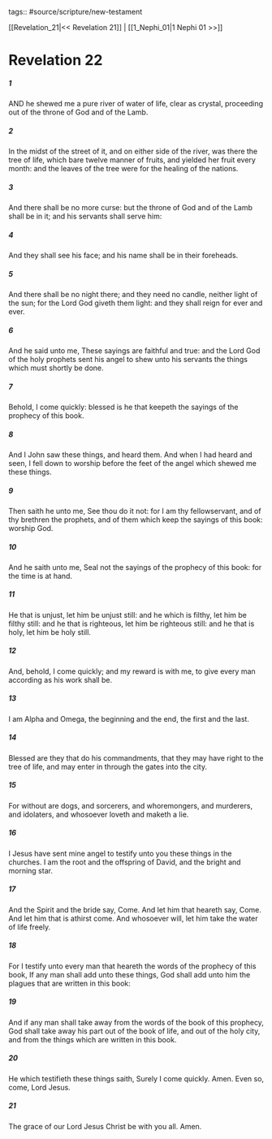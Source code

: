 tags:: #source/scripture/new-testament

[[Revelation_21|<< Revelation 21]] | [[1_Nephi_01|1 Nephi 01 >>]]

# Revelation 22

##### 1

AND he shewed me a pure river of water of life, clear as crystal, proceeding out of the throne of God and of the Lamb.

##### 2

In the midst of the street of it, and on either side of the river, was there the tree of life, which bare twelve manner of fruits, and yielded her fruit every month: and the leaves of the tree were for the healing of the nations.

##### 3

And there shall be no more curse: but the throne of God and of the Lamb shall be in it; and his servants shall serve him:

##### 4

And they shall see his face; and his name shall be in their foreheads.

##### 5

And there shall be no night there; and they need no candle, neither light of the sun; for the Lord God giveth them light: and they shall reign for ever and ever.

##### 6

And he said unto me, These sayings are faithful and true: and the Lord God of the holy prophets sent his angel to shew unto his servants the things which must shortly be done.

##### 7

Behold, I come quickly: blessed is he that keepeth the sayings of the prophecy of this book.

##### 8

And I John saw these things, and heard them. And when I had heard and seen, I fell down to worship before the feet of the angel which shewed me these things.

##### 9

Then saith he unto me, See thou do it not: for I am thy fellowservant, and of thy brethren the prophets, and of them which keep the sayings of this book: worship God.

##### 10

And he saith unto me, Seal not the sayings of the prophecy of this book: for the time is at hand.

##### 11

He that is unjust, let him be unjust still: and he which is filthy, let him be filthy still: and he that is righteous, let him be righteous still: and he that is holy, let him be holy still.

##### 12

And, behold, I come quickly; and my reward is with me, to give every man according as his work shall be.

##### 13

I am Alpha and Omega, the beginning and the end, the first and the last.

##### 14

Blessed are they that do his commandments, that they may have right to the tree of life, and may enter in through the gates into the city.

##### 15

For without are dogs, and sorcerers, and whoremongers, and murderers, and idolaters, and whosoever loveth and maketh a lie.

##### 16

I Jesus have sent mine angel to testify unto you these things in the churches. I am the root and the offspring of David, and the bright and morning star.

##### 17

And the Spirit and the bride say, Come. And let him that heareth say, Come. And let him that is athirst come. And whosoever will, let him take the water of life freely.

##### 18

For I testify unto every man that heareth the words of the prophecy of this book, If any man shall add unto these things, God shall add unto him the plagues that are written in this book:

##### 19

And if any man shall take away from the words of the book of this prophecy, God shall take away his part out of the book of life, and out of the holy city, and from the things which are written in this book.

##### 20

He which testifieth these things saith, Surely I come quickly. Amen. Even so, come, Lord Jesus.

##### 21

The grace of our Lord Jesus Christ be with you all. Amen.
